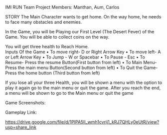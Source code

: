 IMI RUN
Team Project Members: Manthan, Aum, Carlos
			
STORY 
The Main Character wants to get home. On the way home, he needs to face many obstacles and enemies.

In the Game, you will be Playing our First Level (The Desert Fever) of the Game. You will be able to collect coins on the way.

You will get three health to Reach Home.	
Inputs Of the Game
•	To move right-          D or Right Arrow Key
•	To move left-            A or Left Arrow Key
•	To Jump -                  W or Spacebar
•	To Pause -                 Esc
•	To Resume-               Press the resume Button(First button from left)
•	To Main Menu-           Press the main menu Button(Second button from left)
•	To Quit the Game-     Press the home button (Third button from left)


If you lose all your three Health, you will be shown a menu with the option to play it again go to the main menu or quit the game.
After you reach the end, a menu will be shown to go to the Main menu or quit the game 


Game Screenshots: 
 

 

 

 

 

 


Gameplay Link: 

https://drive.google.com/file/d/1PlPA5lI_wmh1cvrij1_kRJ7QHLy0eUtR/view?usp=share_link
